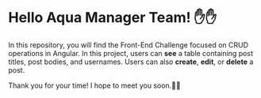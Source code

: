 # Hello Aqua Manager Team! ✋✋
In this repository, you will find the Front-End Challenge focused on CRUD operations in Angular. 
In this project, users can **see** a table containing post titles, post bodies, and usernames. Users can also **create**, **edit**, or **delete** a post.

Thank you for your time! I hope to meet you soon.🙅‍♀️
